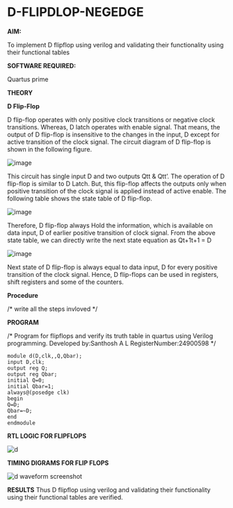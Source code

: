 # D-FLIPDLOP-NEGEDGE

**AIM:**

To implement  D flipflop using verilog and validating their functionality using their functional tables

**SOFTWARE REQUIRED:**

Quartus prime

**THEORY**

**D Flip-Flop**

D flip-flop operates with only positive clock transitions or negative clock transitions. Whereas, D latch operates with enable signal. That means, the output of D flip-flop is insensitive to the changes in the input, D except for active transition of the clock signal. The circuit diagram of D flip-flop is shown in the following figure.

![image](https://github.com/naavaneetha/D-FLIPDLOP-NEGEDGE/assets/154305477/48c81fe8-bc3f-40e7-95e2-519fc155ad51)

This circuit has single input D and two outputs Qtt & Qtt’. The operation of D flip-flop is similar to D Latch. But, this flip-flop affects the outputs only when positive transition of the clock signal is applied instead of active enable. The following table shows the state table of D flip-flop.

![image](https://github.com/naavaneetha/D-FLIPDLOP-NEGEDGE/assets/154305477/e5f3fda7-68ec-4a3a-a0a4-cf6f9cc4ab55)

Therefore, D flip-flop always Hold the information, which is available on data input, D of earlier positive transition of clock signal. From the above state table, we can directly write the next state equation as Qt+1t+1 = D

![image](https://github.com/naavaneetha/D-FLIPDLOP-NEGEDGE/assets/154305477/8592c0d8-2917-4142-91b9-d6c30dd891d2)

Next state of D flip-flop is always equal to data input, D for every positive transition of the clock signal. Hence, D flip-flops can be used in registers, shift registers and some of the counters.

**Procedure**

/* write all the steps invloved */

**PROGRAM**

/* Program for flipflops and verify its truth table in quartus using Verilog programming. Developed by:Santhosh A L  RegisterNumber:24900598
*/
```
module d(D,clk,,Q,Qbar);
input D,clk;
output reg Q;
output reg Qbar;
initial Q=0;
initial Qbar=1;
always@(posedge clk)
begin
Q=D;
Qbar=~D;
end
endmodule
```

**RTL LOGIC FOR FLIPFLOPS**

![d](https://github.com/user-attachments/assets/e8752cf1-6d35-4f5b-bf75-646ec7cc9e30)


**TIMING DIGRAMS FOR FLIP FLOPS**

![d waveform screenshot](https://github.com/user-attachments/assets/4b6bdb0a-27f4-422a-b86c-54018cefe2af)

**RESULTS**
Thus  D flipflop using verilog and validating their functionality using their functional tables are verified.
